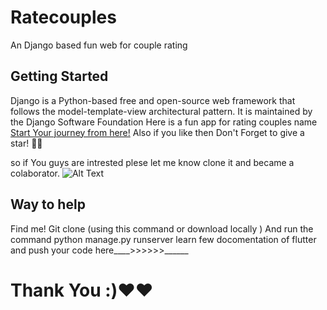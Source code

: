 # Ratecouples
An Django based fun web for couple rating

## Getting Started
 Django is a Python-based free and open-source web framework that follows the model-template-view architectural pattern. It is maintained by the Django Software Foundation
 Here is a fun app for rating couples name 
  <a href="https://docs.djangoproject.com/en/3.0/">Start Your journey from here!</a> 
 Also if you like then Don't Forget to give a star!
🌟✨

so if You guys are intrested plese let me know clone it and became a colaborator.
![Alt Text](img/django12.gif)







## Way to help
Find me!
Git clone (using this command or download locally )
And run the command python manage.py runserver
learn few docomentation of flutter and push your code here____>>>>>>______

# Thank You :)❤️❤️
